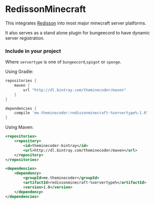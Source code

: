 # RedissonMinecraft
This integrates [Redisson](https://github.com/mrniko/redisson) into most major minecraft server platforms.

It also serves as a stand alone plugin for bungeecord to have dynamic server registration.

### Include in your project
Where `servertype` is one of `bungeecord`,`spigot` or `sponge`.

Using Gradle:
```gradle
repositories { 
    maven { 
        url "http://dl.bintray.com/theminecoder/maven" 
    }
}

dependencies {
    compile 'me.theminecoder:redissonminecraft-%servertype%:1.0'
}
```

Using Maven:
```xml
<repositories>
    <repository>
        <id>theminecoder-bintray</id>
        <url>http://dl.bintray.com/theminecoder/maven</url>
    </repository>
</repositories>

<dependencies>
    <dependency>
        <groupId>me.theminecoder</groupId>
        <artifactId>redissonminecraft-%servertype%</artifactId>
        <version>1.0</version>
    </dependency>
</dependencies>    
```
